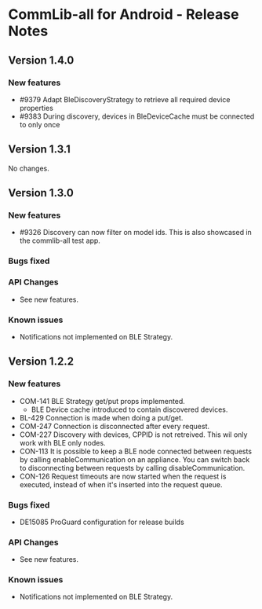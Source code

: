CommLib-all for Android - Release Notes
=======================================

Version 1.4.0
-------------
### New features
* \#9379 Adapt BleDiscoveryStrategy to retrieve all required device properties
* \#9383 During discovery, devices in BleDeviceCache must be connected to only once

Version 1.3.1
-------------
No changes.

Version 1.3.0
-------------

### New features
* \#9326 Discovery can now filter on model ids. This is also showcased in the commlib-all test app.

### Bugs fixed

### API Changes
* See new features.

### Known issues
* Notifications not implemented on BLE Strategy.

Version 1.2.2
-------------

### New features
* COM-141 BLE Strategy get/put props implemented.
    - BLE Device cache introduced to contain discovered devices.
* BL-429 Connection is made when doing a put/get.
* COM-247 Connection is disconnected after every request.
* COM-227 Discovery with devices, CPPID is not retreived.
    This wil only work with BLE only nodes.
* CON-113 It is possible to keep a BLE node connected between requests
    by calling enableCommunication on an appliance. You can switch back
    to disconnecting between requests by calling disableCommunication.
* CON-126 Request timeouts are now started when the request is executed, instead of when it's inserted into the request queue.

### Bugs fixed
* DE15085 ProGuard configuration for release builds

### API Changes
* See new features.

### Known issues
* Notifications not implemented on BLE Strategy.
